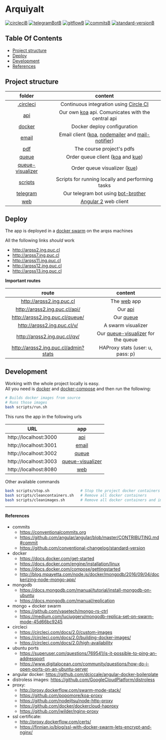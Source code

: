 # Arquiyalt

[![circleciB]][circleciL]
[![telegramBotB]][telegramBotL]
[![gitflowB]][gitflowL]
[![commitsB]][commitsL]
[![standard-versionB]][standard-versionL]

## Table Of Contents

- [Project structure](#project-structure)
- [Deploy](#deploy)
- [Development](#development)
- [References](#references)

## Project structure

|folder|content|
|:----:|:-----:|
|[.circleci](.circleci)|Continuous integration using [Circle CI](https://circleci.com/gh/negebauer/IIC2173-Arqui)|
|[api]|Our own [koa] api. Comunicates with the central api|
|[docker]|Docker deploy configuration|
|[email]|Email client ([koa], [nodemailer] and [mail-notifier])|
|[pdf]|The course project's pdfs|
|[queue]|Order queue client ([koa] and [kue])|
|[queue-visualizer]|Order queue visualizer ([kue])|
|[scripts]|Scripts for running locally and performing tasks|
|[telegram]|Our telegram bot using [bot-brother](https://github.com/SerjoPepper/bot-brother)|
|[web]|[Angular 2](https://angular.io) web client|

[api]:api
[docker]:docker
[email]:email
[pdf]:pdf
[queue]:queue
[queue-visualizer]:queue-visualizer
[scripts]:scripts
[telegram]:telegram
[web]:web

[koa]:http://koajs.com
[kue]:http://automattic.github.io/kue/
[nodemailer]:https://nodemailer.com/about/
[mail-notifier]:https://github.com/jcreigno/nodejs-mail-notifier

## Deploy

The app is deployed in a [docker swarm] on the arqss machines

All the following links _should_ work

- http://arqss2.ing.puc.cl
- http://arqss7.ing.puc.cl
- http://arqss11.ing.puc.cl
- http://arqss12.ing.puc.cl
- http://arqss13.ing.puc.cl

[docker swarm]:https://docs.docker.com/engine/swarm

**Important routes**

|route|content|
|:-:|:-:|
|http://arqss2.ing.puc.cl |The [web] app|
|http://arqss2.ing.puc.cl/api/ |Our [api]|
|http://arqss2.ing.puc.cl/queue/ |Our [queue]|
|http://arqss2.ing.puc.cl/v/ |A swarm visualizer|
|http://arqss2.ing.puc.cl/qv/ |Our [queue-visualizer] for the queue|
|http://arqss2.ing.puc.cl/admin?stats |HAProxy stats (user: u, pass: p)|

## Development

Working with the whole project locally is easy.  
All you need is [docker] and [docker-compose] and then run the following:

```bash
# Builds docker images from source
# Runs those images
bash scripts/run.sh
```

This runs the app in the following urls

|URL|app|
|:-:|:-:|
|http://localhost:3000|[api]|
|http://localhost:3001|[email]|
|http://localhost:3002|[queue]|
|http://localhost:3003|[queue-visualizer]|
|http://localhost:8080|[web]|

Other available commands

```bash
bash scripts/stop.sh              # Stop the project docker containers
bash scripts/cleancontainers.sh   # Remove all docker containers
bash scripts/cleanimages.sh       # Remove all docker containers and images
```

[docker]:https://www.docker.com
[docker-compose]:https://docs.docker.com/compose/

***

#### References

- commits
  - https://conventionalcommits.org
  - https://github.com/angular/angular/blob/master/CONTRIBUTING.md#commit
  - https://github.com/conventional-changelog/standard-version
- docker
  - https://docs.docker.com/get-started
  - https://docs.docker.com/engine/installation/linux
  - https://docs.docker.com/compose/gettingstarted
  - http://blog.mpayetta.com/node.js/docker/mongodb/2016/09/04/dockerizing-node-mongo-app/
- mongodb
  - https://docs.mongodb.com/manual/tutorial/install-mongodb-on-ubuntu
  - https://docs.mongodb.com/manual/replication
- mongo + docker swarm
   - https://github.com/vasetech/mongo-rs-ctrl
   - https://medium.com/lucjuggery/mongodb-replica-set-on-swarm-mode-45d66bc9245
- circleci
  - https://circleci.com/docs/2.0/custom-images
  - https://circleci.com/docs/2.0/building-docker-images/
  - https://circleci.com/docs/2.0/high-availability
- ubuntu ports
  - https://superuser.com/questions/769541/is-it-possible-to-ping-an-addressport
  - https://www.digitalocean.com/community/questions/how-do-i-open-ports-on-an-ubuntu-server
- angular docker: https://github.com/dciccale/angular-docker-boilerplate
- distroless images: https://github.com/GoogleCloudPlatform/distroless
- proxy:
  - http://proxy.dockerflow.com/swarm-mode-stack/
  - https://github.com/popomore/koa-proxy
  - https://github.com/nodejitsu/node-http-proxy
  - https://github.com/docker/dockercloud-haproxy
  - https://github.com/jwilder/nginx-proxy
- ssl certificate:
  - http://proxy.dockerflow.com/certs/
  - https://finnian.io/blog/ssl-with-docker-swarm-lets-encrypt-and-nginx/

<!-- Badges -->

[circleciL]:https://circleci.com/gh/negebauer/IIC2173-Arqui
[circleciB]:https://circleci.com/gh/negebauer/IIC2173-Arqui/tree/master.svg?style=svg&circle-token=13d482e124498647c8fd561b476976d460b175f4

[gitflowL]:https://datasift.github.io/gitflow/IntroducingGitFlow.html
[gitflowB]:https://img.shields.io/badge/git-flow-brightgreen.svg

[commitsL]:https://conventionalcommits.org
[commitsB]:https://img.shields.io/badge/commits-conventional%20commits-blue.svg

[standard-versionL]:https://github.com/conventional-changelog/standard-version
[standard-versionB]:https://img.shields.io/badge/version-standar%20version-blue.svg

[telegramBotL]:https://t.me/iic2173_arqui_g1_bot
[telegramBotB]:https://img.shields.io/badge/%20-bot-blue.svg?logo=telegram&style=social
